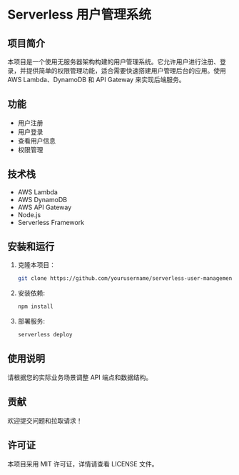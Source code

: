 # Serverless 用户管理系统

## 项目简介
本项目是一个使用无服务器架构构建的用户管理系统。它允许用户进行注册、登录，并提供简单的权限管理功能，适合需要快速搭建用户管理后台的应用。使用 AWS Lambda、DynamoDB 和 API Gateway 来实现后端服务。

## 功能
- 用户注册
- 用户登录
- 查看用户信息
- 权限管理

## 技术栈
- AWS Lambda
- AWS DynamoDB
- AWS API Gateway
- Node.js
- Serverless Framework

## 安装和运行
1. 克隆本项目：
   ```bash
   git clone https://github.com/yourusername/serverless-user-management.git
   ```
2. 安装依赖:
   ```bash
   npm install
   ```
3. 部署服务:
   ```bash
   serverless deploy
   ```

## 使用说明
请根据您的实际业务场景调整 API 端点和数据结构。

## 贡献
欢迎提交问题和拉取请求！

## 许可证
本项目采用 MIT 许可证，详情请查看 LICENSE 文件。